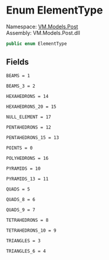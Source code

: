# <a id="VM_Models_Post_ElementType"></a> Enum ElementType

Namespace: [VM.Models.Post](VM.Models.Post.md)  
Assembly: VM.Models.Post.dll  

```csharp
public enum ElementType
```

## Fields

`BEAMS = 1` 

`BEAMS_3 = 2` 

`HEXAHEDRONS = 14` 

`HEXAHEDRONS_20 = 15` 

`NULL_ELEMENT = 17` 

`PENTAHEDRONS = 12` 

`PENTAHEDRONS_15 = 13` 

`POINTS = 0` 

`POLYHEDRONS = 16` 

`PYRAMIDS = 10` 

`PYRAMIDS_13 = 11` 

`QUADS = 5` 

`QUADS_8 = 6` 

`QUADS_9 = 7` 

`TETRAHEDRONS = 8` 

`TETRAHEDRONS_10 = 9` 

`TRIANGLES = 3` 

`TRIANGLES_6 = 4` 


